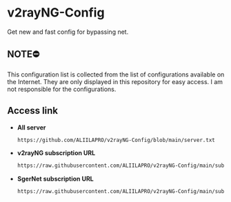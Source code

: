 # v2rayNG-Config


Get new and fast config for bypassing net.

## NOTE⛔

This configuration list is collected from the list of configurations available on the Internet. They are only displayed in this repository for easy access. I am not responsible for the configurations.

## Access link

  - **All server**
    ```bash
    https://github.com/ALIILAPRO/v2rayNG-Config/blob/main/server.txt
    ```
- **v2rayNG subscription URL**
    ```bash
    https://raw.githubusercontent.com/ALIILAPRO/v2rayNG-Config/main/sub.txt
    ```
- **SgerNet subscription URL**
    ```bash
    https://raw.githubusercontent.com/ALIILAPRO/v2rayNG-Config/main/sub.txt
    ```
